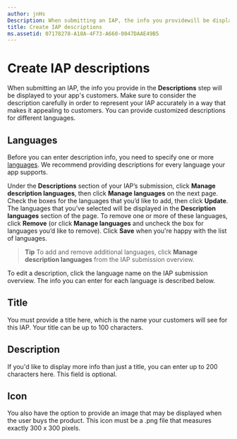 ```yaml
---
author: jnHs
Description: When submitting an IAP, the info you providewill be displayed to your app's customers.
title: Create IAP descriptions
ms.assetid: 07178278-A18A-4F73-A660-0047DAAE49B5
---
```


# Create IAP descriptions


When submitting an IAP, the info you provide in the **Descriptions** step will be displayed to your app's customers. Make sure to consider the description carefully in order to represent your IAP accurately in a way that makes it appealing to customers. You can provide customized descriptions for different languages.

## Languages


Before you can enter description info, you need to specify one or more [languages](supported-languages.md). We recommend providing descriptions for every language your app supports.

Under the **Descriptions** section of your IAP’s submission, click **Manage description languages**, then click **Manage languages** on the next page. Check the boxes for the languages that you’d like to add, then click **Update**. The languages that you’ve selected will be displayed in the **Description languages** section of the page. To remove one or more of these languages, click **Remove** (or click **Manage languages** and uncheck the box for languages you’d like to remove). Click **Save** when you're happy with the list of languages.

> **Tip** To add and remove additional languages, click **Manage description languages** from the IAP submission overview.

To edit a description, click the language name on the IAP submission overview. The info you can enter for each language is described below.

## Title

You must provide a title here, which is the name your customers will see for this IAP. Your title can be up to 100 characters.

## Description

If you'd like to display more info than just a title, you can enter up to 200 characters here. This field is optional.

## Icon

You also have the option to provide an image that may be displayed when the user buys the product. This icon must be a .png file that measures exactly 300 x 300 pixels.

 

 






<!--HONumber=Jun16_HO3-->


